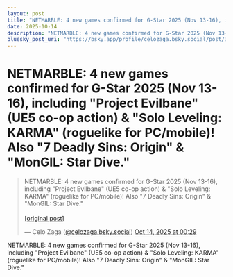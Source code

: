 ```yaml
---
layout: post
title: "NETMARBLE: 4 new games confirmed for G-Star 2025 (Nov 13-16), including \"Project Evilbane\" (UE5 co-op action) & \"Solo Leveling: KARMA\" (roguelike for PC/mobile)! Also \"7 Deadly Sins: Origin\" & \"MonGIL: Star Dive.\""
date: 2025-10-14
description: "NETMARBLE: 4 new games confirmed for G-Star 2025 (Nov 13-16), including \"Project Evilbane\" (UE5 co-op action) & \"Solo Leveling: KARMA\" (roguelike for PC/mobile)! Also \"7 Deadly Sins: Origin\" & \"MonGIL: Star Dive.\""
bluesky_post_uri: "https://bsky.app/profile/celozaga.bsky.social/post/3m34hxmour32q"
---
```


<h1 class="bluesky-post-title">NETMARBLE: 4 new games confirmed for G-Star 2025 (Nov 13-16), including "Project Evilbane" (UE5 co-op action) & "Solo Leveling: KARMA" (roguelike for PC/mobile)! Also "7 Deadly Sins: Origin" & "MonGIL: Star Dive."</h1>

<blockquote class="bluesky-embed" data-bluesky-uri="at://did:plc:lmh6rennptq77inaztnovw4b/app.bsky.feed.post/3m34hxmour32q" data-bluesky-embed-color-mode="system">
<p lang="">NETMARBLE: 4 new games confirmed for G-Star 2025 (Nov 13-16), including "Project Evilbane" (UE5 co-op action) & "Solo Leveling: KARMA" (roguelike for PC/mobile)! Also "7 Deadly Sins: Origin" & "MonGIL: Star Dive."<br><br><a href="https://bsky.app/profile/celozaga.bsky.social/post/3m34hxmour32q">[original post]</a></p>
&mdash; Celo Zaga (<a href="https://bsky.app/profile/did:plc:lmh6rennptq77inaztnovw4b?ref_src=embed">@celozaga.bsky.social</a>) <a href="https://bsky.app/profile/celozaga.bsky.social/post/3m34hxmour32q?ref_src=embed">Oct 14, 2025 at 00:29</a>
</blockquote>
<script async src="https://embed.bsky.app/static/embed.js" charset="utf-8"></script>

<p class="bluesky-post-description">NETMARBLE: 4 new games confirmed for G-Star 2025 (Nov 13-16), including "Project Evilbane" (UE5 co-op action) & "Solo Leveling: KARMA" (roguelike for PC/mobile)! Also "7 Deadly Sins: Origin" & "MonGIL: Star Dive."</p>
